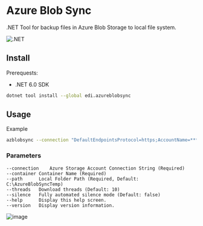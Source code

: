 # Azure Blob Sync
.NET Tool for backup files in Azure Blob Storage to local file system.

![.NET](https://github.com/EdiWang/Azure-Blob-Backup/workflows/.NET%20Core/badge.svg)

## Install

Prerequests: 

- .NET 6.0 SDK 

```bash
dotnet tool install --global edi.azureblobsync
```

## Usage

Example

```bash
azblobsync --connection "DefaultEndpointsProtocol=https;AccountName=*******;AccountKey==*******;EndpointSuffix=core.windows.net" --container "attachments" --path "D:\Backup\attachments"
```

### Parameters

```
--connection	Azure Storage Account Connection String (Required)
--container	Container Name (Required)
--path		Local Folder Path (Required, Default: C:\AzureBlobSyncTemp)
--threads	Download threads (Default: 10)
--silence	Fully automated silence mode (Default: false)
--help		Display this help screen.
--version	Display version information.
```

![image](https://raw.githubusercontent.com/EdiWang/Azure-Blob-Backup/master/screenshots/sc2.png)

